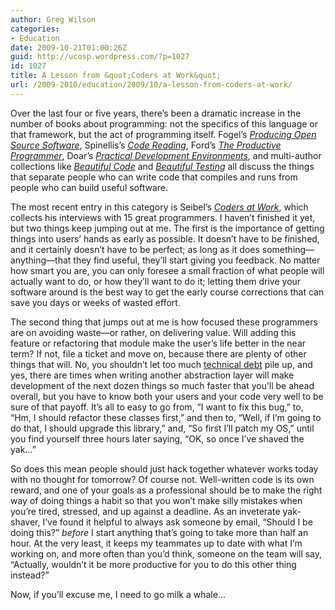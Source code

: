 ```yaml
---
author: Greg Wilson
categories:
- Education
date: 2009-10-21T01:00:26Z
guid: http://ucosp.wordpress.com/?p=1027
id: 1027
title: A Lesson from &quot;Coders at Work&quot;
url: /2009-2010/education/2009/10/a-lesson-from-coders-at-work/
---
```


Over the last four or five years, there&#8217;s been a dramatic increase in the number of books about programming: not the specifics of this language or that framework, but the act of programming itself. Fogel&#8217;s [_Producing Open Source Software_](http://www.amazon.com/gp/product/0596007590), Spinellis&#8217;s [_Code Reading_](http://www.amazon.com/gp/product/0201799405), Ford&#8217;s [_The Productive Programmer_](http://www.amazon.com/gp/product/0596519788), Doar&#8217;s [_Practical Development Environments_](http://www.amazon.com/gp/product/0596007965), and multi-author collections like [_Beautiful Code_](http://www.amazon.com/gp/product/0596510047) and [_Beautiful Testing_](http://www.amazon.com/gp/product/0596159811) all discuss the things that separate people who can write code that compiles and runs from people who can build useful software.

The most recent entry in this category is Seibel&#8217;s [_Coders at Work_](http://www.amazon.com/gp/product/1430219483), which collects his interviews with 15 great programmers. I haven&#8217;t finished it yet, but two things keep jumping out at me. The first is the importance of getting things into users&#8217; hands as early as possible. It doesn&#8217;t have to be finished, and it certainly doesn&#8217;t have to be perfect; as long as it does something&#8212;anything&#8212;that they find useful, they&#8217;ll start giving you feedback. No matter how smart you are, you can only foresee a small fraction of what people will actually want to do, or how they&#8217;ll want to do it; letting them drive your software around is the best way to get the early course corrections that can save you days or weeks of wasted effort.

The second thing that jumps out at me is how focused these programmers are on avoiding waste&#8212;or rather, on delivering value. Will adding this feature or refactoring that module make the user&#8217;s life better in the near term? If not, file a ticket and move on, because there are plenty of other things that will. No, you shouldn&#8217;t let too much [technical debt](http://en.wikipedia.org/wiki/Technical_debt) pile up, and yes, there are times when writing another abstraction layer will make development of the next dozen things so much faster that you&#8217;ll be ahead overall, but you have to know both your users and your code very well to be sure of that payoff. It&#8217;s all to easy to go from, &#8220;I want to fix this bug,&#8221; to, &#8220;Hm, I should refactor these classes first,&#8221; and then to, &#8220;Well, if I&#8217;m going to do that, I should upgrade this library,&#8221; and, &#8220;So first I&#8217;ll patch my OS,&#8221; until you find yourself three hours later saying, &#8220;OK, so once I&#8217;ve shaved the yak&#8230;&#8221;

So does this mean people should just hack together whatever works today with no thought for tomorrow? Of course not. Well-written code is its own reward, and one of your goals as a professional should be to make the right way of doing things a habit so that you won&#8217;t make silly mistakes when you&#8217;re tired, stressed, and up against a deadline. As an inveterate yak-shaver, I&#8217;ve found it helpful to always ask someone by email, &#8220;Should I be doing this?&#8221; _before_ I start anything that&#8217;s going to take more than half an hour. At the very least, it keeps my teammates up to date with what I&#8217;m working on, and more often than you&#8217;d think, someone on the team will say, &#8220;Actually, wouldn&#8217;t it be more productive for you to do this other thing instead?&#8221;

Now, if you&#8217;ll excuse me, I need to go milk a whale&#8230;